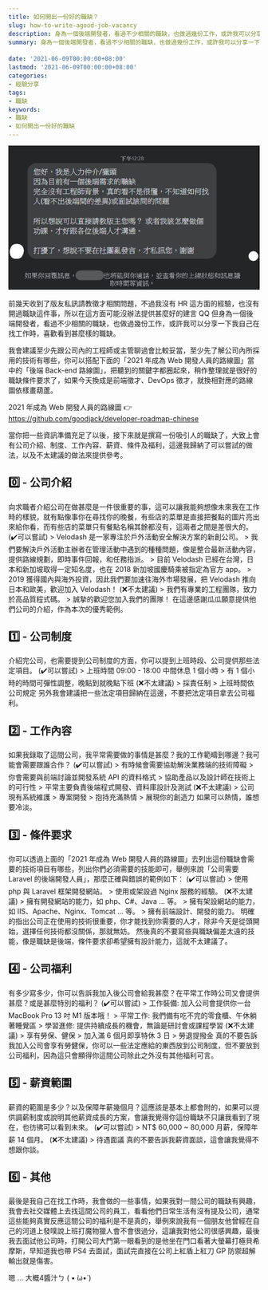 ```yaml
---
title: 如何開出一份好的職缺？
slug: how-to-write-agood-job-vacancy
description: 身為一個後端開發者，看過不少相關的職缺，也做過幾份工作，或許我可以分享一下我自己在找工作時，喜歡看到甚麼樣的職缺。
summary: 身為一個後端開發者，看過不少相關的職缺，也做過幾份工作，或許我可以分享一下我自己在找工作時，喜歡看到甚麼樣的職缺。

date: '2021-06-09T00:00:00+08:00'
lastmod: '2021-06-09T00:00:00+08:00'
categories:
- 經驗分享
tags:
- 職缺
keywords:
- 職缺
- 如何開出一份好的職缺
---
```


![版友私訊](1.png)

前幾天收到了版友私訊請教徵才相關問題，不過我沒有 HR 這方面的經驗，也沒有開過職缺這件事，所以在這方面可能沒辦法提供甚麼好的建言 QQ 但身為一個後端開發者，看過不少相關的職缺，也做過幾份工作，或許我可以分享一下我自己在找工作時，喜歡看到甚麼樣的職缺。

我會建議至少先跟公司內的工程師或主管聊過會比較妥當，至少先了解公司內所採用的技術有哪些，你可以搭配下面的「2021 年成為 Web 開發人員的路線圖」當中的「後端 Back-end 路線圖」，把聽到的關鍵字都圈起來，稍作整理就是很好的職缺條件要求了，如果今天換成是前端徵才、DevOps 徵才，就換相對應的路線圖依樣畫葫蘆。

2021 年成為 Web 開發人員的路線圖
👉 https://github.com/goodjack/developer-roadmap-chinese

當你把一些資訊準備充足了以後，接下來就是撰寫一份吸引人的職缺了，大致上會有公司介紹、制度、工作內容、薪資、條件及福利，這邊我歸納了可以嘗試的做法，以及不太建議的做法來提供參考。

## 0️⃣ - 公司介紹
向求職者介紹公司在做甚麼是一件很重要的事，這可以讓我能夠想像未來我在工作時的樣貌，就有點像事你在尋找你的晚餐，有些店的菜單是直接把餐點的圖片亮出來給你看，而有些店的菜單只有餐點名稱其餘都沒有，這兩者之間是差很大的。
(✔️可以嘗試)
    > Velodash 是一家專注於戶外活動安全解決方案的新創公司。
    > 我們要解決戶外活動主辦者在管理活動中遇到的種種問題，像是整合最新活動內容，提供路線規劃，即時事件回報，和任務指派。
    > 目前 Velodash 已經在台灣，日本和新加坡取得一定知名度，也在 2018 新加坡國慶騎乘被指定為官方 app。
    > 2019 獲得國內與海外投資，因此我們要加速往海外市場發展，把 Velodash 推向日本和歐美，歡迎加入 Velodash！
(❌不太建議)
    > 我們有專業的工程團隊，致力於高品質程式碼。
    > 誠摯的歡迎您加入我們的團隊！
在這邊感謝瓜瓜願意提供他們公司的介紹，作為本次的優秀範例。

## 1️⃣ - 公司制度
介紹完公司，也需要提到公司制度的方面，你可以提到上班時段、公司提供那些法定項目。
(✔️可以嘗試)
    > 上班時間 09:00 - 18:00 中間休息 1 個小時
    > 有 1 個小時的時間可彈性調整，晚點到就晚點下班
(❌不太建議)
    > 採責任制
    > 上班時間依公司規定
另外我會建議把一些法定項目歸納在這邊，不要把法定項目拿去公司福利。

## 2️⃣ - 工作內容
如果我錄取了這間公司，我平常需要做的事情是甚麼？我的工作範疇到哪邊？我可能會需要跟誰合作？
(✔️可以嘗試)
    > 有時候會需要協助解決業務端的技術障礙
    > 你會需要與前端討論並開發系統 API 的資料格式
    > 協助產品以及設計師在技術上的可行性
    > 平常主要負責後端程式開發、資料庫設計及測試
(❌不太建議)
    > 公司現有系統維護
    > 專案開發
    > 抱持充滿熱情
    > 展現你的創造力
如果可以熱情，誰想要冷淡。

## 3️⃣ - 條件要求
你可以透過上面的「2021 年成為 Web 開發人員的路線圖」去列出這份職缺會需要的技術項目有哪些，列出你們必須需要的技能即可，舉例來說「公司需要 Laravel 的後端開發人員」，那麼正確與錯誤的範例如下：
(✔️可以嘗試)
    > 使用 php 與 Laravel 框架開發網站。
    > 使用或架設過 Nginx 服務的經驗。
(❌不太建議)
    > 擁有開發網站的能力，如 php、C#、Java ... 等。
    > 擁有架設網站的能力，如 IIS、Apache、Nginx、Tomcat ... 等。
    > 擁有前端設計、開發的能力。
明確的指出公司正在使用的技術很重要，你才能找到你需要的人才，除非今天是從頭開始，選擇任何技術都沒關係，那就無妨。
然後真的不要寫些與職缺偏差太遠的技能，像是職缺是後端，條件要求卻希望擁有設計能力，這就不太建議了。

## 4️⃣ - 公司福利
有多少寫多少，你可以告訴我加入後公司會給我甚麼？在平常工作時公司又會提供甚麼？或是甚麼特別的福利？
(✔️可以嘗試)
    > 工作裝備: 加入公司會提供你一台 MacBook Pro 13 吋 M1 版本哦！
    > 平常工作: 我們備有吃不完的零食櫃、午休躺著睡覺區
    > 學習進修: 提供持續成長的機會，無論是研討會或課程學習
(❌不太建議)
    > 享有勞保、健保
    > 加入滿 6 個月即享特休 3 日
    > 勞退提撥金
真的不要告訴我加入公司會享有勞健保，你可以一些法定應給的東西放到公司制度，但不要放到公司福利，因為這只會顯得你這間公司除此之外沒有其他福利可言。

## 5️⃣ - 薪資範圍
薪資的範圍是多少？以及保障年薪幾個月？這應該是基本上都會附的，如果可以提供調薪制度或說明其他薪資成長的方案，會讓我覺得你這份職缺不只讓我看到了現在，也彷彿可以看到未來。
(✔️可以嘗試)
    > NT$ 60,000 ~ 80,000 月薪，保障年薪 14 個月。
(❌不太建議)
    > 待遇面議
真的不要告訴我薪資面談，這會讓我覺得不想跟你談。

## 6️⃣ - 其他
最後是我自己在找工作時，我會做的一些事情，如果我對一間公司的職缺有興趣，我會去社交媒體上去找這間公司的員工，看看他們日常生活有沒有提及公司，通常這些能夠真實反應這間公司的福利是不是真的，舉例來說我有一個朋友他曾經在自己的河道上發噗說上班打魔物獵人會不會很過分，這讓我對他公司很感興趣，最後我去面試他公司時，打開公司大門第一眼看到的是他坐在門口看著大螢幕打極貝希摩斯，早知道我也帶 PS4 去面試，面試完直接在公司上紅盾上紅刀 GP 防禦超解輸出就是傷害。

嗯 ... 大概4醬汁ㄅ ( • ̀ω•́ )
